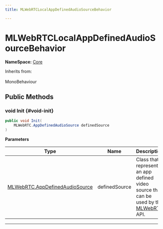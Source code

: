 ```yaml
---
title: MLWebRTCLocalAppDefinedAudioSourceBehavior

---
```


# MLWebRTCLocalAppDefinedAudioSourceBehavior



**NameSpace:** 
[Core](/versioned_docs/version-03-Jan-2023/unity-api/api/MagicLeap.Core/MagicLeap.Core.md) 





Inherits from: <br></br>MonoBehaviour




## Public Methods

### void Init {#void-init}

```csharp
public void Init(
    MLWebRTC.AppDefinedAudioSource definedSource
)
```


**Parameters**

| Type | Name  | Description  | 
|--|--|--|
| [MLWebRTC.AppDefinedAudioSource](/versioned_docs/version-03-Jan-2023/unity-api/api/UnityEngine.XR.MagicLeap/MLWebRTC/AppDefinedAudioSource/UnityEngine.XR.MagicLeap.MLWebRTC.AppDefinedAudioSource.md) |definedSource|Class that represents an app defined video source that can be used by the [MLWebRTC](/versioned_docs/version-03-Jan-2023/unity-api/api/UnityEngine.XR.MagicLeap/MLWebRTC/UnityEngine.XR.MagicLeap.MLWebRTC.md) API. |






-----------

